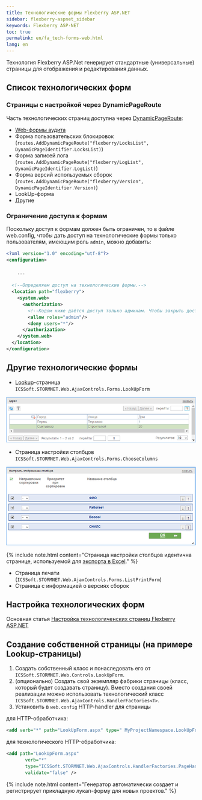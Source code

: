 ```yaml
---
title: Технологические формы Flexberry ASP.NET
sidebar: flexberry-aspnet_sidebar
keywords: Flexberry ASP-NET
toc: true
permalink: en/fa_tech-forms-web.html
lang: en
---
```


Технология Flexberry ASP.Net генерирует стандартные (универсальные) страницы для отображения и редактирования данных.

## Список технологических форм

### Страницы с настройкой через DynamicPageRoute

Часть технологических страниц доступна через [DynamicPageRoute](fa_routing.html):
* [Web-формы аудита](fa_audit-web-forms.html)
* Форма пользовательских блокировок (`routes.AddDynamicPageRoute("flexberry/LocksList", DynamicPageIdentifier.LocksList)`)
* Форма записей лога (`routes.AddDynamicPageRoute("flexberry/LogList", DynamicPageIdentifier.LogList)`)
* Форма версий используемых сборок (`routes.AddDynamicPageRoute("flexberry/Version", DynamicPageIdentifier.Version)`)
* LookUp-форма
* Другие

### Ограничение доступа к формам

Поскольку доступ к формам должен быть ограничен, то в файле web.config, чтобы дать доступ на технологические формы только пользователям, имеющим роль `admin`, можно добавить:

```xml
<?xml version="1.0" encoding="utf-8"?>
<configuration>

	...

  <!--Определяем доступ на технологические формы.-->
  <location path="flexberry">
    <system.web>
      <authorization>
        <!--Кодом ниже даётся доступ только админам. Чтобы закрыть доступ неавторизованным пользователям, можно воспользоваться конструкцией 'deny users="?"'.-->
        <allow roles="admin"/>
        <deny users="*"/>
      </authorization>
    </system.web>
  </location>
</configuration>
```

## Другие технологические формы

* [Lookup](fa_lookup-overview.html)-страница `ICSSoft.STORMNET.Web.AjaxControls.Forms.LookUpForm`

![](/images/pages/products/flexberry-aspnet/lookup-form.png)

* Страница настройки столбцов `ICSSoft.STORMNET.Web.AjaxControls.Forms.ChooseColumns`

![](/images/pages/products/flexberry-aspnet/column-setup-page.png)

{% include note.html content="Страница настройки столбцов идентична странице, используемой для [экспорта в Excel](fa_wolv-export-excel.html)." %}

* Страница печати (`ICSSoft.STORMNET.Web.AjaxControls.Forms.ListPrintForm`)
* Страница с информацией о версиях сборок

## Настройка технологических форм

Основная статья [Настройка технологиченских страниц Flexberry ASP.NET](fa_technological-forms-customization-example.html)

## Создание собственной страницы (на примере Lookup-страницы)

1. Создать собственный класс и понаследовать его от `ICSSoft.STORMNET.Web.Controls.LookUpForm`.
2. (опционально) Создать свой экземпляр фабрики страницы (класс, который будет создавать страницу). Вместо создания своей реализации можно использовать технологический класс `ICSSoft.STORMNET.Web.AjaxControls.HandlerFactories<T>`.
3. Установить в `web.config` HTTP-handler для страницы

для HTTP-обработчика:

```xml
<add verb="*" path="LookUpForm.aspx" type=" MyProjectNamespace.LookUpFormHandlerFactoryType" validate="false"/>
```

для технологического HTTP-обработчика:

```xml
<add path="LookUpForm.aspx" 
       verb="*" 
       type="ICSSoft.STORMNET.Web.AjaxControls.HandlerFactories.PageHandlersFactory`1[[MyProjectNamespace.LookUpFormType, MyProjectAssembly]], ICSSoft.STORMNET.Web.AjaxControls" 
       validate="false" />
```

{% include note.html content="Генератор автоматически создает и регистрирует прикладную лукап-форму для новых проектов." %}
